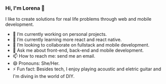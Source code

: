 ### Hi, I'm Lorena 👋

<!--
**lorenafoia/lorenafoia** is a ✨ _special_ ✨ repository because its `README.md` (this file) appears on your GitHub profile.
-->

I like to create solutions for real life problems through web and mobile development.

- 🔭 I’m currently working on personal projects.
- 🌱 I’m currently learning more react and react native.
- 👯 I’m looking to collaborate on fullstack and mobile development.
- 💬 Ask me about front-end, back-end and mobile development.
- 📫 How to reach me: send me an email.
- 😄 Pronouns: She/Her.
- ⚡ Fun fact: Besides tech, I enjoy playing acoustic and eletric guitar and I'm diving in the world of DIY.


